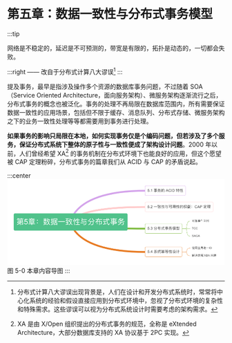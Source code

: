 # 第五章：数据一致性与分布式事务模型

:::tip <a/>

网络是不稳定的，延迟是不可预测的，带宽是有限的，拓扑是动态的，一切都会失败。

:::right
—— 改自于分布式计算八大谬误[^1]
:::


提及事务，最早是指涉及操作多个资源的数据库事务问题，不过随着 SOA（Service Oriented Architecture，面向服务架构）、微服务架构逐渐流行之后，分布式事务的概念也被泛化。事务的处理不再局限在数据库范围内，所有需要保证数据一致性的应用场景，包括但不限于缓存、消息队列、分布式存储、微服务架构之下的业务一致性处理等等都需要用到事务进行处理。

**如果事务的影响只局限在本地，如何实现事务仅是个编码问题，但若涉及了多个服务，保证分布式系统下整体的原子性与一致性便成了架构设计问题**。2000 年以前，人们曾经希望 XA[^2] 的事务机制在分布式环境下也能良好的应用，但这个愿望被 CAP 定理粉碎，分布式事务的篇章我们从 ACID 与 CAP 的矛盾说起。

:::center
  ![](../assets/distributed-transaction.png)
  图 5-0 本章内容导图
:::

[^1]: 分布式计算八大谬误出现背景是，人们在设计和开发分布式系统时，常常将中心化系统的经验和假设直接应用到分布式环境中，忽视了分布式环境的复杂性和特殊需求。这些谬误可以视为分布式系统设计时需要考虑的架构需求。
[^2]: XA 是由 X/Open 组织提出的分布式事务的规范，全称是 eXtended Architecture，大部分数据库支持的 XA 协议基于 2PC 实现。
